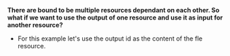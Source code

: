 <b> There are bound to be multiple resources dependant on each other. So what if we want to use the output of
one resource and use it as input for another resource? </b>

- For this example let's use the output id as the content of the fle resource.
